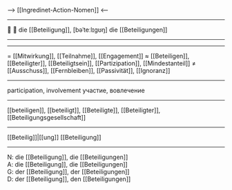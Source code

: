--> [[Ingredinet-Action-Nomen]] <--

---
🤝 🔴 die [[Beteiligung]], [bəˈteːlɪɡʊŋ]
die [[Beteiligungen]]

---

---
= [[Mitwirkung]], [[Teilnahme]], [[Engagement]]
≈ [[Beteiligen]], [[Beteiligter]], [[Beteiligtsein]], [[Partizipation]], [[Mindestanteil]]
≠ [[Ausschuss]], [[Fernbleiben]], [[Passivität]], [[Ignoranz]]

---
participation, involvement
участие, вовлечение

---
[[beteiligen]], [[beteiligt]], [[Beteiligte]], [[Beteiligter]], [[Beteiligungsgesellschaft]]

---
[[Beteilig]]|[[ung]]
[[Beteiligung]]


---
N: die [[Beteiligung]], die [[Beteiligungen]]  
A: die [[Beteiligung]], die [[Beteiligungen]]  
G: der [[Beteiligung]], der [[Beteiligungen]]  
D: der [[Beteiligung]], den [[Beteiligungen]]

